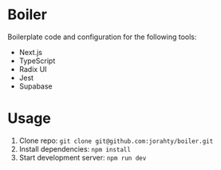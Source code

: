 # Boiler

Boilerplate code and configuration for the following tools:

- Next.js
- TypeScript
- Radix UI
- Jest
- Supabase

# Usage

1. Clone repo: `git clone git@github.com:jorahty/boiler.git`
2. Install dependencies: `npm install`
3. Start development server: `npm run dev`
